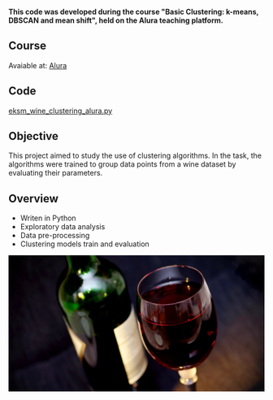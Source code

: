 **This code was developed during the course "Basic Clustering: k-means, DBSCAN and mean shift", held on the Alura teaching platform.**
## Course
Avaiable at: [Alura](https://www.alura.com.br/curso-online-clustering-dados-sem-classificacao)
## Code
[eksm_wine_clustering_alura.py](https://github.com/eduardoksmello/eduardoksmello_study/blob/main/eksm_wine_clustering/eksm_wine_clustering_alura.ipynb)
## Objective
This project aimed to study the use of clustering algorithms. In the task, the algorithms were trained to group data points from a wine dataset by evaluating their parameters.
## Overview
* Writen in Python
* Exploratory data analysis
* Data pre-processing
* Clustering models train and evaluation

![image](https://github.com/eduardoksmello/eduardoksmello_study/blob/main/eksm_wine_clustering/wine-g79bade84f_1920.jpg)
